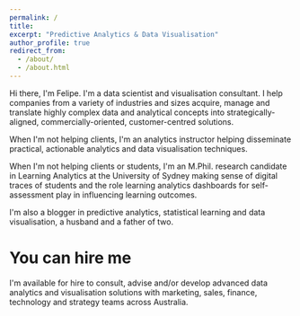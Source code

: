 ```yaml
---
permalink: /
title: 
excerpt: "Predictive Analytics & Data Visualisation"
author_profile: true
redirect_from: 
  - /about/
  - /about.html
---
```


Hi there, I'm Felipe. I'm a data scientist and visualisation consultant. I help companies from a variety of industries and sizes acquire, manage and translate highly complex data and analytical concepts into strategically-aligned, commercially-oriented, customer-centred solutions.

When I'm not helping clients, I'm an analytics instructor helping disseminate practical, actionable analytics and data visualisation techniques.

When I'm not helping clients or students, I'm an M.Phil. research candidate in Learning Analytics at the University of Sydney making sense of digital traces of students and the role learning analytics dashboards for self-assessment play in influencing learning outcomes. 

I'm also a blogger in predictive analytics, statistical learning and data visualisation, a husband and a father of two.


You can hire me
======

I'm available for hire to consult, advise and/or develop advanced data analytics and visualisation solutions with marketing, sales, finance, technology and strategy teams across Australia.





